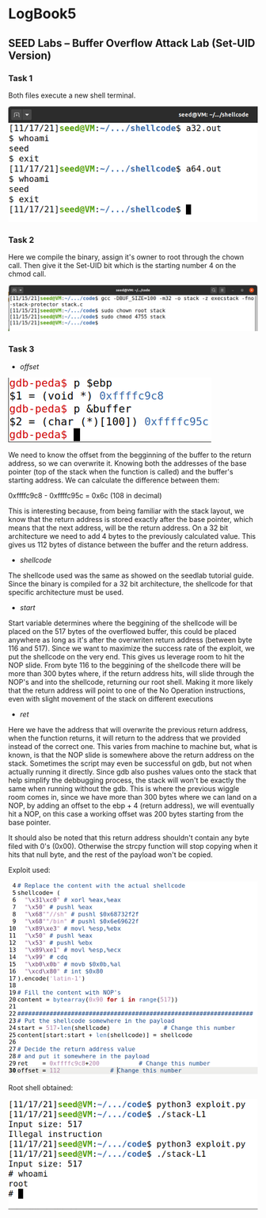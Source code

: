 # LogBook5

## SEED Labs – Buffer Overflow Attack Lab (Set-UID Version)

### Task 1

Both files execute a new shell terminal.

![Running binaries](images/seedlabs-setuid/tarefa5_task1.PNG)

### Task 2

Here we compile the binary, assign it's owner to root through the chown call.
Then give it the Set-UID bit which is the starting number 4 on the chmod call.

![Compiling and modifying permissions](images/seedlabs-setuid/tarefa5_task2.PNG)

### Task 3

- *offset*

![Calculating distance](images/seedlabs-setuid/tarefa6_task3_1.PNG)

We need to know the offset from the begginning of the buffer to the return
address, so we can overwrite it. Knowing both the addresses of the base pointer
(top of the stack when the function is called) and the buffer's starting address.
We can calculate the difference between them:

0xffffc9c8 - 0xffffc95c = 0x6c (108 in decimal)

This is interesting because, from being familiar with the stack layout, we know
that the return address is stored exactly after the base pointer, which means
that the next address, will be the return address.  On a 32 bit architecture we
need to add 4 bytes to the previously calculated value. This gives us 112 bytes
of distance between the buffer and the return address.

- *shellcode*

The shellcode used was the same as showed on the seedlab tutorial guide. Since
the binary is compiled for a 32 bit architecture, the shellcode for that
specific architecture must be used.

- *start*

Start variable determines where the beggining of the shellcode will be placed
on the 517 bytes of the overflowed buffer, this could be placed anywhere as
long as it's after the overwriten return address (between byte 116 and 517).
Since we want to maximize the success rate of the exploit, we put the shellcode
on the very end. This gives us leverage room to hit the NOP slide. From byte
116 to the beggining of the shellcode there will be more than 300 bytes where,
if the return address hits, will slide through the NOP's and into the
shellcode, returning our root shell. Making it more likely that the return
address will point to one of the No Operation instructions, even with slight
movement of the stack on different executions

- *ret*

Here we have the address that will overwrite the previous return address, when
the function returns, it will return to the address that we provided instead of
the correct one. This varies from machine to machine but, what is known, is
that the NOP slide is somewhere above the return address on the stack.
Sometimes the script may even be successful on gdb, but not when actually
running it directly. Since gdb also pushes values onto the stack that help
simplify the debbugging process, the stack will won't be exactly the same when
running without the gdb. This is where the previous wiggle room comes in, since
we have more than 300 bytes where we can land on a NOP, by adding an offset to
the ebp + 4 (return address), we will eventually hit a NOP, on this case a
working offset was 200 bytes starting from the base pointer.

It should also be noted that this return address shouldn't contain any byte
filed with 0's (0x00). Otherwise the strcpy function will stop copying when it
hits that null byte, and the rest of the payload won't be copied.

Exploit used:

![Python exploit](images/seedlabs-setuid/tarefa5_task3-exploitpy.PNG)

Root shell obtained:

![Buffer Overflow PoC](images/seedlabs-setuid/tarefa5_task352.PNG)
